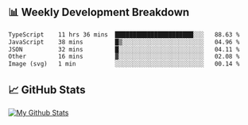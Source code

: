 ## 📊 Weekly Development Breakdown
<!--START_SECTION:waka-->

```txt
TypeScript    11 hrs 36 mins  ██████████████████████░░░   88.63 %
JavaScript    38 mins         █▒░░░░░░░░░░░░░░░░░░░░░░░   04.96 %
JSON          32 mins         █░░░░░░░░░░░░░░░░░░░░░░░░   04.11 %
Other         16 mins         ▓░░░░░░░░░░░░░░░░░░░░░░░░   02.08 %
Image (svg)   1 min           ░░░░░░░░░░░░░░░░░░░░░░░░░   00.14 %
```

<!--END_SECTION:waka-->

## 📈 GitHub Stats
[![My Github Stats](https://github-readme-stats.vercel.app/api?username=triagung128&show_icons=true&hide=contribs,issues&count_private=true&theme=tokyonight)](https://github.com/triagung128)

<!-- [![Top Langs](https://github-readme-stats.vercel.app/api/top-langs/?username=triagung128&layout=compact)](https://github.com/triagung128) -->
